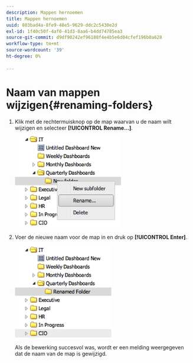 ```yaml
---
description: Mappen hernoemen
title: Mappen hernoemen
uuid: 803bad4a-8fe9-48e5-9629-ddc2c5430e2d
exl-id: 1f40c50f-4af0-41d3-8aa6-b4dd74785ea3
source-git-commit: d9df90242ef96188f4e4b5e6d04cfef196b0a628
workflow-type: tm+mt
source-wordcount: '39'
ht-degree: 0%

---
```


# Naam van mappen wijzigen{#renaming-folders}

1. Klik met de rechtermuisknop op de map waarvan u de naam wilt wijzigen en selecteer **[!UICONTROL Rename…]**.

   ![](assets/rename.png)

1. Voer de nieuwe naam voor de map in en druk op **[!UICONTROL Enter]**.

   ![](assets/renamed_folder.png)

   Als de bewerking succesvol was, wordt er een melding weergegeven dat de naam van de map is gewijzigd.
